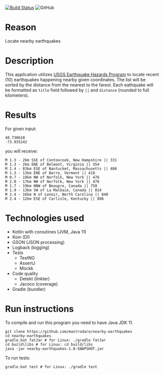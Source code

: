 [![Build Status](https://travis-ci.com/mastrodaro/nearby-earthquakes.svg?branch=master)](https://travis-ci.com/mastrodaro/nearby-earthquakes)
![GitHub](https://img.shields.io/github/license/mastrodaro/nearby-earthquakes)

# Reason
Locate nearby earthquakes

# Description
This application utilizes [USGS Earthquake Hazards Program](https://earthquake.usgs.gov/aboutus/) to locate recent (10) earthquakes happening nearby given coordinates. The list will be sorted by the distance from the nearest to the farest. Each eathquake will be formatted as `title` field followed by ` || ` and `distance` (rounded to full kilometers).

# Results
For given input:
```
40.730610
-73.935242
```
you will receive:
```
M 1.3 - 2km SSE of Contoocook, New Hampshire || 331
M 1.3 - 2km ENE of Belmont, Virginia || 354
M 2.4 - 83km ESE of Nantucket, Massachusetts || 406
M 1.3 - 13km ENE of Barre, Vermont || 410
M 0.7 - 18km NW of Norfolk, New York || 476
M 2.0 - 17km NW of Norfolk, New York || 476
M 1.7 - 19km NNW of Beaupre, Canada || 758
M 1.9 - 13km SW of La Malbaie, Canada || 814
M 2.4 - 16km N of Lenoir, North Carolina || 840
M 2.4 - 12km ESE of Carlisle, Kentucky || 896
```

# Technologies used
* Kotlin with coroutines (JVM, Java 11)
* Koin (DI)
* GSON (JSON processing)
* Logback (logging)
* Tests
  * TestNG
  * AssertJ
  * Mockk
* Code quality
  * Detekt (linkter)
  * Jacoco (coverage)
* Gradle (bundler)

# Run instructions
To compile and run this program you need to have Java JDK 11.
```
git clone https://github.com/mastrodaro/nearby-earthquakes
cd nearby-earthquakes
gradle.bat fatJar # for Linux: ./gradle fatJar
cd build\libs # for Linux: cd build/libs
java -jar nearby-earthquakes-1.0-SNAPSHOT.jar
```
To run tests:
```
gradle.bat test # for Linux: ./gradle test
```

